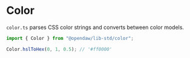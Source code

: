 # Color

`color.ts` parses CSS color strings and converts between color models.

```ts
import { Color } from "@opendaw/lib-std/color";

Color.hslToHex(0, 1, 0.5); // '#ff0000'
```
